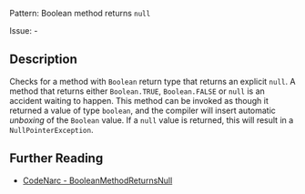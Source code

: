 Pattern: Boolean method returns `null`

Issue: -

## Description

Checks for a method with `Boolean` return type that returns an explicit `null`. A method that returns either `Boolean.TRUE`, `Boolean.FALSE` or `null` is an accident waiting to happen. This method can be invoked as though it returned a value of type `boolean`, and the compiler will insert automatic *unboxing* of the `Boolean` value. If a `null` value is returned, this will result in a `NullPointerException`.

## Further Reading

* [CodeNarc - BooleanMethodReturnsNull](https://codenarc.github.io/CodeNarc/codenarc-rules-design.html#booleanmethodreturnsnull-rule)